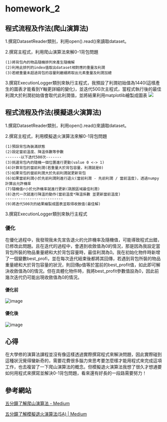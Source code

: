 # homework_2
## 程式流程及作法(爬山演算法)
1.撰寫DatasetReader類別，利用open().read()來讀取dataset。

2.撰寫主程式，利用爬山演算法來解0-1背包問題
```
(1)將背包內的物品隨機排列來產生隨機解
(2)利用此排列的index值取出dataset相對應的重量及利潤
(3)若總重量未超過背包的容量則繼續將取出元素重量及利潤加總
```
3.撰寫ExecutionLogger類別來執行主程式，我預設了利潤初始值為1440(這樣產生的圖表才能看到Y軸更詳細的變化)，並迭代500次主程式，當程式執行後的最佳利潤大於利潤初始值會取代此利潤值，並將結果利用matplotlib繪製成圖表
![](https://i.imgur.com/34EWxhK.png)

## 程式流程及作法(模擬退火演算法)
1.撰寫DatasetReader類別，利用open().read()來讀取dataset。

2.撰寫主程式，利用模擬退火演算法來解0-1背包問題
```
(1)預設背包為裝滿狀態
(2)設定當前溫度、降溫係數等參數
-------以下迭代500次-------
(3)挑選背包內的隨機一個位置進行更動(value 0 <-> 1)
(4)計算背包的當前利潤(若重量大於背包容量，利潤就是0)
(5)如果背包的當前利潤大於先前利潤就更新背包
(6)如果當前利潤小於先前利潤則進行退火(當前利潤 - 先前利潤 / 當前溫度)，透過numpy計算出允許機率
(7)隨機值r小於允許機率就進行更新(跳脫區域最佳利潤)
(8)迭代一次就進行降溫的動作(當前溫度*降溫係數 並更新當前溫度)
--------------------------
(9)將迭代500次的結果繪製成圖表並取得收斂值(最佳解)
```
3.撰寫ExecutionLogger類別來執行主程式
### 優化
在優化過程中，我發現我未先宣告退火的允許機率及隨機值，可能導致程式出錯，已修改此問題。且在迭代的過程中，會遇到收斂值為0的情況，那是因為我設定當背包所裝的物品重量總和大於背包容量時，最佳利潤為0。我在初始化物件時新增了一個變數best_profi，並在每次迭代結束後都將其回傳，若遇到背包所裝的物品重量總和大於背包容量的狀況，則回傳p值等於當前的best_profit值，如此即可解決收斂值為0的情況。但在具體化物件時，我將best_profit參數值設為0，因此前幾次迭代仍可能出現收斂值為0的情況。
#### 優化前
![image](https://user-images.githubusercontent.com/65705058/211793524-2aef1467-81cc-4aa5-aba5-dbebdf5a839b.png)
#### 優化後
![image](https://user-images.githubusercontent.com/65705058/215260725-6d8d319a-28d2-43de-a95e-320f9c9a9122.png)

## 心得
在大學修的演算法課程並沒有像這樣透過實際撰寫程式來解決問題，因此實際碰到這種狀況覺得蠻新奇的，需要花費很多腦力來思考要怎麼樣才能用程式來完成這項工作，也去複習了一下爬山演算法的概念。但模擬退火演算法我想了很久才想通要如何用程式來撰寫並解決0-1背包問題，看來還有好長的一段路需要努力！

## 參考網站
[五分鐘了解爬山演算法 - Medium](https://tzuchieh0931.medium.com/hc-metaheuristic-02-a071980b37e6)

[五分鐘了解模擬退火演算法(SA) | Medium](https://tzuchieh0931.medium.com/sa-metaheuristic-03-2632b2047d1f)
